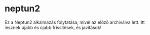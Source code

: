 # neptun2
Ez a Neptun2 alkalmazás folytatása, mivel az előző archiválva lett. Itt lesznek újabb és újabb frissítések, és javítások!
